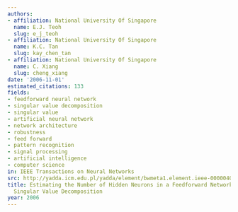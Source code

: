 ```yaml
---
authors:
- affiliation: National University Of Singapore
  name: E.J. Teoh
  slug: e_j_teoh
- affiliation: National University Of Singapore
  name: K.C. Tan
  slug: kay_chen_tan
- affiliation: National University Of Singapore
  name: C. Xiang
  slug: cheng_xiang
date: '2006-11-01'
estimated_citations: 133
fields:
- feedforward neural network
- singular value decomposition
- singular value
- artificial neural network
- network architecture
- robustness
- feed forward
- pattern recognition
- signal processing
- artificial intelligence
- computer science
in: IEEE Transactions on Neural Networks
src: http://yadda.icm.edu.pl/yadda/element/bwmeta1.element.ieee-000004012046
title: Estimating the Number of Hidden Neurons in a Feedforward Network Using the
  Singular Value Decomposition
year: 2006
---
```

